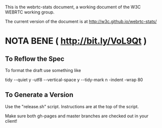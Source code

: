 This is the webrtc-stats document, a working document of the W3C
WEBRTC working group.

The current version of the document is at http://w3c.github.io/webrtc-stats/

NOTA BENE ( http://bit.ly/VoL9Qt ) 
=================================


To Reflow the Spec
------------------

To format the draft use something like 

tidy --quiet y -utf8 --vertical-space y --tidy-mark n -indent -wrap 80


To Generate a Version
---------------------

Use the "release.sh" script. Instructions are at the top of the script.

Make sure both gh-pages and master branches are checked out in your client!

